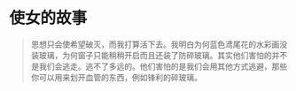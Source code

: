 # 使女的故事

> 思想只会使希望破灭，而我打算活下去。我明白为何蓝色鸢尾花的水彩画没装玻璃，为何窗子只能稍稍开启而且还装了防碎玻璃。其实他们害怕的并不是我们会逃走。逃不了多远的。他们害怕的是我们会用其他方式逃避，那些你可以用来划开血管的东西，例如锋利的碎玻璃。